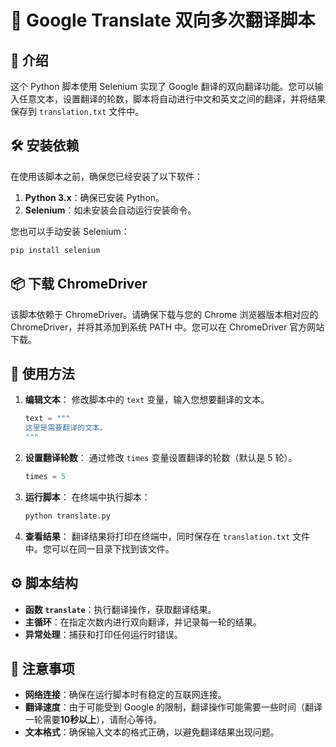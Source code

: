 # 🌟 Google Translate 双向多次翻译脚本

## 📖 介绍

这个 Python 脚本使用 Selenium 实现了 Google 翻译的双向翻译功能。您可以输入任意文本，设置翻译的轮数，脚本将自动进行中文和英文之间的翻译，并将结果保存到 `translation.txt` 文件中。

## 🛠️ 安装依赖

在使用该脚本之前，确保您已经安装了以下软件：

1. **Python 3.x**：确保已安装 Python。
2. **Selenium**：如未安装会自动运行安装命令。

您也可以手动安装 Selenium：

```bash
pip install selenium
```

## 📦 下载 ChromeDriver

该脚本依赖于 ChromeDriver。请确保下载与您的 Chrome 浏览器版本相对应的 ChromeDriver，并将其添加到系统 PATH 中。您可以在 ChromeDriver 官方网站 下载。

## 🚀 使用方法

1. **编辑文本**： 修改脚本中的 `text` 变量，输入您想要翻译的文本。

   ```python
   text = """
   这里是需要翻译的文本。
   """
   ```

2. **设置翻译轮数**： 通过修改 `times` 变量设置翻译的轮数（默认是 5 轮）。

   ```python
   times = 5
   ```

3. **运行脚本**： 在终端中执行脚本：

   ```bash
   python translate.py
   ```

4. **查看结果**： 翻译结果将打印在终端中，同时保存在 `translation.txt` 文件中。您可以在同一目录下找到该文件。

## ⚙️ 脚本结构

- **函数 `translate`**：执行翻译操作，获取翻译结果。
- **主循环**：在指定次数内进行双向翻译，并记录每一轮的结果。
- **异常处理**：捕获和打印任何运行时错误。

## 📝 注意事项

- **网络连接**：确保在运行脚本时有稳定的互联网连接。
- **翻译速度**：由于可能受到 Google 的限制，翻译操作可能需要一些时间（翻译一轮需要**10秒以上**），请耐心等待。
- **文本格式**：确保输入文本的格式正确，以避免翻译结果出现问题。